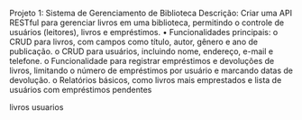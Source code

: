 Projeto 1: Sistema de Gerenciamento de Biblioteca
Descrição: Criar uma API RESTful para gerenciar livros em uma 
biblioteca, permitindo o controle de usuários (leitores), livros 
e empréstimos.
• Funcionalidades principais:
o CRUD para livros, com campos como título, autor, gênero 
e ano de publicação.
o CRUD para usuários, incluindo nome, endereço, e-mail e 
telefone.
o Funcionalidade para registrar empréstimos e devoluções 
de livros, limitando o número de empréstimos por 
usuário e marcando datas de devolução.
o Relatórios básicos, como livros mais emprestados e 
lista de usuários com empréstimos pendentes

livros
usuarios